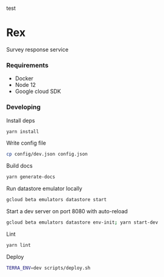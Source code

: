 test
# Rex
Survey response service

### Requirements
- Docker
- Node 12
- Google cloud SDK

### Developing
Install deps
```sh
yarn install
```

Write config file
```sh
cp config/dev.json config.json
```

Build docs
```sh
yarn generate-docs
```

Run datastore emulator locally
```sh
gcloud beta emulators datastore start
```

Start a dev server on port 8080 with auto-reload
```sh
gcloud beta emulators datastore env-init; yarn start-dev
```

Lint
```sh
yarn lint
```

Deploy
```sh
TERRA_ENV=dev scripts/deploy.sh
```
